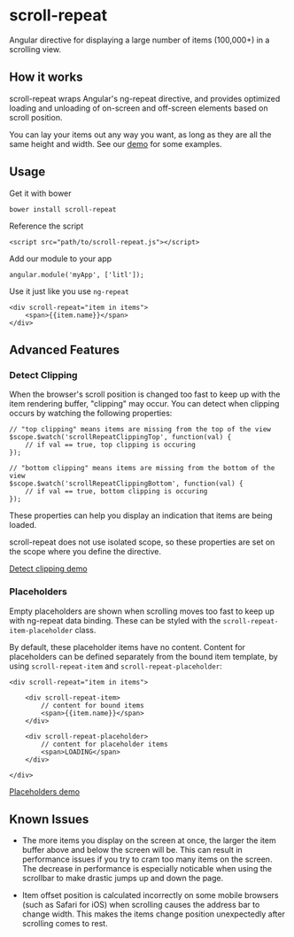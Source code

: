 
scroll-repeat
=============

Angular directive for displaying a large number of items (100,000+) in a scrolling view.


How it works
------------

scroll-repeat wraps Angular's ng-repeat directive, and provides optimized loading and unloading of on-screen and off-screen elements based on scroll position.

You can lay your items out any way you want, as long as they are all the same height and width. See our [demo](https://mikec.github.com/scroll-repeat) for some examples.


Usage
-----

Get it with bower

    bower install scroll-repeat

Reference the script

    <script src="path/to/scroll-repeat.js"></script>

Add our module to your app

    angular.module('myApp', ['litl']);

Use it just like you use `ng-repeat`

    <div scroll-repeat="item in items">
        <span>{{item.name}}</span>
    </div>


Advanced Features
-----------------

### Detect Clipping

When the browser's scroll position is changed too fast to keep up with the item rendering buffer, "clipping" may occur. You can detect when clipping occurs by watching the following properties:

    // "top clipping" means items are missing from the top of the view
    $scope.$watch('scrollRepeatClippingTop', function(val) {
        // if val == true, top clipping is occuring
    });

    // "bottom clipping" means items are missing from the bottom of the view
    $scope.$watch('scrollRepeatClippingBottom', function(val) {
        // if val == true, bottom clipping is occuring
    });

These properties can help you display an indication that items are being loaded.

scroll-repeat does not use isolated scope, so these properties are set on the scope where you define the directive.

[Detect clipping demo](https://mikec.github.com/scroll-repeat/#/detect-clipping)


### Placeholders

Empty placeholders are shown when scrolling moves too fast to keep up with ng-repeat data binding. These can be styled with the `scroll-repeat-item-placeholder` class.

By default, these placeholder items have no content. Content for placeholders can be defined separately from the bound item template, by using `scroll-repeat-item` and `scroll-repeat-placeholder`:

    <div scroll-repeat="item in items">

        <div scroll-repeat-item>
            // content for bound items
            <span>{{item.name}}</span>
        </div>

        <div scroll-repeat-placeholder>
            // content for placeholder items
            <span>LOADING</span>
        </div>

    </div>

[Placeholders demo](https://mikec.github.com/scroll-repeat/#/placeholders)


Known Issues
------------

* The more items you display on the screen at once, the larger the item buffer above and below the screen will be. This can result in performance issues if you try to cram too many items on the screen. The decrease in performance is especially noticable when using the scrollbar to make drastic jumps up and down the page.

* Item offset position is calculated incorrectly on some mobile browsers (such as Safari for iOS) when scrolling causes the address bar to change width. This makes the items change position unexpectedly after scrolling comes to rest.

